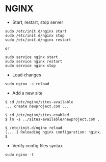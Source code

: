 # NGINX

* Start, restart, stop server
```
sudo /etc/init.d/nginx start
sudo /etc/init.d/nginx stop
sudo /etc/init.d/nginx restart

or

sudo service nginx start
sudo service nginx restart
sudo service nginx stop
```

* Load changes 
```
sudo nginx -s reload
```

* Add a new site

```
$ cd /etc/nginx/sites-available
... create newproject.com ...

$ cd /etc/nginx/sites-enabled
$ ln -s ../sites-available/newproject.com .

$ /etc/init.d/nginx reload
[....] Reloading nginx configuration: nginx.
$
```

* Verify config files syntax
```
sudo nginx -t
```
